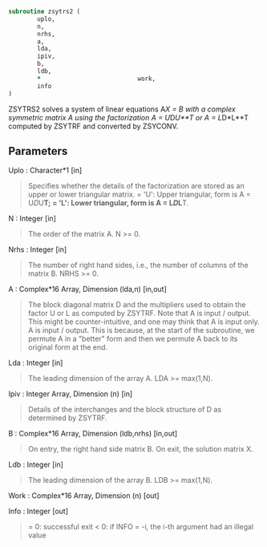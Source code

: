```fortran
subroutine zsytrs2 (
		uplo,
		n,
		nrhs,
		a,
		lda,
		ipiv,
		b,
		ldb,
		*                           work,
		info
)
```

 ZSYTRS2 solves a system of linear equations A*X = B with a complex
 symmetric matrix A using the factorization A = U*D*U**T or
 A = L*D*L**T computed by ZSYTRF and converted by ZSYCONV.

## Parameters
Uplo : Character*1 [in]
> Specifies whether the details of the factorization are stored
> as an upper or lower triangular matrix.
> = 'U':  Upper triangular, form is A = U*D*U**T;
> = 'L':  Lower triangular, form is A = L*D*L**T.

N : Integer [in]
> The order of the matrix A.  N >= 0.

Nrhs : Integer [in]
> The number of right hand sides, i.e., the number of columns
> of the matrix B.  NRHS >= 0.

A : Complex*16 Array, Dimension (lda,n) [in,out]
> The block diagonal matrix D and the multipliers used to
> obtain the factor U or L as computed by ZSYTRF.
> Note that A is input / output. This might be counter-intuitive,
> and one may think that A is input only. A is input / output. This
> is because, at the start of the subroutine, we permute A in a
> "better" form and then we permute A back to its original form at
> the end.

Lda : Integer [in]
> The leading dimension of the array A.  LDA >= max(1,N).

Ipiv : Integer Array, Dimension (n) [in]
> Details of the interchanges and the block structure of D
> as determined by ZSYTRF.

B : Complex*16 Array, Dimension (ldb,nrhs) [in,out]
> On entry, the right hand side matrix B.
> On exit, the solution matrix X.

Ldb : Integer [in]
> The leading dimension of the array B.  LDB >= max(1,N).

Work : Complex*16 Array, Dimension (n) [out]

Info : Integer [out]
> = 0:  successful exit
> < 0:  if INFO = -i, the i-th argument had an illegal value

